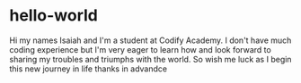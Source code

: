 # hello-world
Hi my names Isaiah and I'm a student at Codify Academy. I don't have much coding experience but I'm very eager to learn how and look forward to sharing my troubles and triumphs with the world. So wish me luck as I begin this new journey in life thanks in advandce
